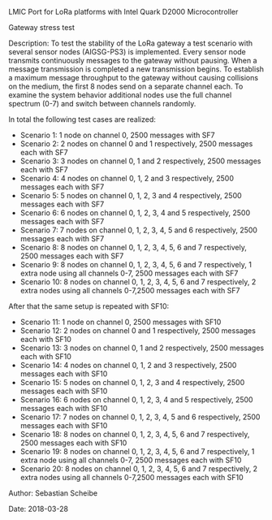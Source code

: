 LMIC Port for LoRa platforms with Intel Quark D2000 Microcontroller

Gateway stress test

Description: To test the stability of the LoRa gateway a test scenario with several sensor nodes (AIGSG-PS3) is implemented. Every sensor node transmits continuously messages to the gateway without pausing. When a message transmission is completed a new transmission begins. To establish a maximum message throughput to the gateway without causing collisions on the medium, the first 8 nodes send on a separate channel each. To examine the system behavior additional nodes use the full channel spectrum (0-7) and switch between channels randomly.
 
In total the following test cases are realized:
 * Scenario 1:  1 node on channel 0, 2500 messages with SF7
 * Scenario 2:  2 nodes on channel 0 and 1 respectively, 2500 messages each with SF7
 * Scenario 3:  3 nodes on channel 0, 1 and 2 respectively, 2500 messages each with SF7
 * Scenario 4:  4 nodes on channel 0, 1, 2 and 3 respectively, 2500 messages each with SF7
 * Scenario 5:  5 nodes on channel 0, 1, 2, 3 and 4 respectively, 2500 messages each with SF7
 * Scenario 6:  6 nodes on channel 0, 1, 2, 3, 4 and 5 respectively, 2500 messages each with SF7
 * Scenario 7:  7 nodes on channel 0, 1, 2, 3, 4, 5 and 6 respectively, 2500 messages each with SF7
 * Scenario 8:  8 nodes on channel 0, 1, 2, 3, 4, 5, 6 and 7 respectively, 2500 messages each with SF7
 * Scenario 9:  8 nodes on channel 0, 1, 2, 3, 4, 5, 6 and 7 respectively, 1 extra node using all channels 0-7, 2500 messages each with SF7
 * Scenario 10: 8 nodes on channel 0, 1, 2, 3, 4, 5, 6 and 7 respectively, 2 extra nodes using all channels 0-7,2500 messages each with SF7

After that the same setup is repeated with SF10:
 * Scenario 11:  1 node on channel 0, 2500 messages with SF10
 * Scenario 12:  2 nodes on channel 0 and 1 respectively, 2500 messages each with SF10
 * Scenario 13:  3 nodes on channel 0, 1 and 2 respectively, 2500 messages each with SF10
 * Scenario 14:  4 nodes on channel 0, 1, 2 and 3 respectively, 2500 messages each with SF10
 * Scenario 15:  5 nodes on channel 0, 1, 2, 3 and 4 respectively, 2500 messages each with SF10
 * Scenario 16:  6 nodes on channel 0, 1, 2, 3, 4 and 5 respectively, 2500 messages each with SF10
 * Scenario 17:  7 nodes on channel 0, 1, 2, 3, 4, 5 and 6 respectively, 2500 messages each with SF10
 * Scenario 18:  8 nodes on channel 0, 1, 2, 3, 4, 5, 6 and 7 respectively, 2500 messages each with SF10
 * Scenario 19:  8 nodes on channel 0, 1, 2, 3, 4, 5, 6 and 7 respectively, 1 extra node using all channels 0-7, 2500 messages each with SF10
 * Scenario 20: 8 nodes on channel 0, 1, 2, 3, 4, 5, 6 and 7 respectively, 2 extra nodes using all channels 0-7,2500 messages each with SF10
 
Author: Sebastian Scheibe

Date: 2018-03-28


